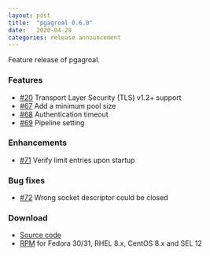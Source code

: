 ```yaml
---
layout: post
title:  "pgagroal 0.6.0"
date:   2020-04-28
categories: release announcement
---
```


Feature release of pgagroal.

### Features

* [#20](https://github.com/agroal/pgagroal/issues/20) Transport Layer Security (TLS) v1.2+ support
* [#67](https://github.com/agroal/pgagroal/issues/67) Add a minimum pool size
* [#68](https://github.com/agroal/pgagroal/issues/68) Authentication timeout
* [#69](https://github.com/agroal/pgagroal/issues/69) Pipeline setting

### Enhancements

* [#71](https://github.com/agroal/pgagroal/issues/71) Verify limit entries upon startup

### Bug fixes

* [#72](https://github.com/agroal/pgagroal/issues/72) Wrong socket descriptor could be closed

### Download

* [Source code](https://github.com/agroal/pgagroal/releases/download/0.6.0/pgagroal-0.6.0.tar.gz)
* [RPM](https://yum.postgresql.org) for Fedora 30/31, RHEL 8.x, CentOS 8.x and SEL 12
